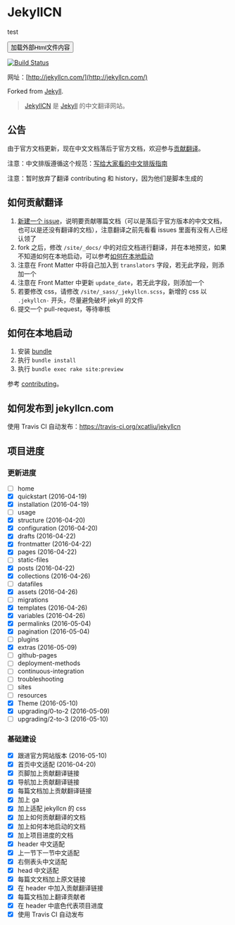 JekyllCN
========

<script src="http://lib.sinaapp.com/js/jquery/2.0.2/jquery-2.0.2.min.js">
<script type="text/javascript">
  function GetHtml() {
    $.ajax({
      type: "POST",
      url: 'Handler.ashx',      //提交到一般处理程序请求数据     
      success: LoadHtml
    });
  }
  function LoadHtml(data) {
      var div = document.getElementById("out");
      div.innerHTML = data;//注意这里，要是想展示test.heml中的内容就用这个，如果显示源代码则用innerText
  }
</script>

<p>test</p>
<input type="button" value="加载外部Html文件内容" onclick="GetHtml()" />
<div id="out">
</div>



[![Build Status](https://travis-ci.org/xcatliu/jekyllcn.svg?branch=master)](https://travis-ci.org/xcatliu/jekyllcn)

网址：[http://jekyllcn.com/](http://jekyllcn.com/)

Forked from [Jekyll](https://github.com/jekyll/jekyll).

> [JekyllCN](http://jekyllcn.com/) 是 [Jekyll](http://jekyllrb.com/) 的中文翻译网站。

## 公告

由于官方文档更新，现在中文文档落后于官方文档，欢迎参与[贡献翻译](https://github.com/xcatliu/jekyllcn#如何贡献翻译)。

注意：中文排版遵循这个规范：[写给大家看的中文排版指南](http://zhuanlan.zhihu.com/p/20506092)

注意：暂时放弃了翻译 contributing 和 history，因为他们是脚本生成的

## 如何贡献翻译

1. [新建一个 issue](https://github.com/xcatliu/jekyllcn/issues/new)，说明要贡献哪篇文档（可以是落后于官方版本的中文文档，也可以是还没有翻译的文档），注意翻译之前先看看 issues 里面有没有人已经认领了
2. fork 之后，修改 `/site/_docs/` 中的对应文档进行翻译，并在本地预览，如果不知道如何在本地启动，可以参考[如何在本地启动](https://github.com/xcatliu/jekyllcn#如何在本地启动)
3. 注意在 Front Matter 中将自己加入到 `translators` 字段，若无此字段，则添加一个
4. 注意在 Front Matter 中更新 `update_date`，若无此字段，则添加一个
5. 若要修改 css，请修改 `/site/_sass/_jekyllcn.scss`，新增的 css 以 `.jekyllcn-` 开头，尽量避免破坏 jekyll 的文件
6. 提交一个 pull-request，等待审核

## 如何在本地启动

1. 安装 [bundle](http://bundler.io/)
2. 执行 `bundle install`
3. 执行 `bundle exec rake site:preview`

参考 [contributing](http://jekyllcn.com/docs/contributing/)。

## 如何发布到 jekyllcn.com

使用 Travis CI 自动发布：https://travis-ci.org/xcatliu/jekyllcn

## 项目进度

### 更新进度
- [ ] home
- [x] quickstart (2016-04-19)
- [x] installation (2016-04-19)
- [ ] usage
- [x] structure (2016-04-20)
- [x] configuration (2016-04-20)
- [x] drafts (2016-04-22)
- [x] frontmatter (2016-04-22)
- [x] pages (2016-04-22)
- [ ] static-files
- [x] posts (2016-04-22)
- [x] collections (2016-04-26)
- [ ] datafiles
- [x] assets (2016-04-26)
- [ ] migrations
- [x] templates (2016-04-26)
- [x] variables (2016-04-26)
- [x] permalinks (2016-05-04)
- [x] pagination (2016-05-04)
- [ ] plugins
- [x] extras (2016-05-09)
- [ ] github-pages
- [ ] deployment-methods
- [ ] continuous-integration
- [ ] troubleshooting
- [ ] sites
- [ ] resources
- [x] Theme (2016-05-10)
- [x] upgrading/0-to-2 (2016-05-09)
- [ ] upgrading/2-to-3 (2016-05-10)

### 基础建设

- [x] 跟进官方网站版本 (2016-05-10)
- [x] 首页中文适配 (2016-04-20)
- [x] 页脚加上贡献翻译链接
- [x] 导航加上贡献翻译链接
- [x] 每篇文档加上贡献翻译链接
- [x] 加上 ga
- [x] 加上适配 jekyllcn 的 css
- [x] 加上如何贡献翻译的文档
- [x] 加上如何本地启动的文档
- [x] 加上项目进度的文档
- [x] header 中文适配
- [x] 上一节下一节中文适配
- [x] 右侧表头中文适配
- [x] head 中文适配
- [x] 每篇文文档加上原文链接
- [x] 在 header 中加入贡献翻译链接
- [x] 每篇文档加上翻译贡献者
- [x] 在 header 中底色代表项目进度
- [x] 使用 Travis CI 自动发布

